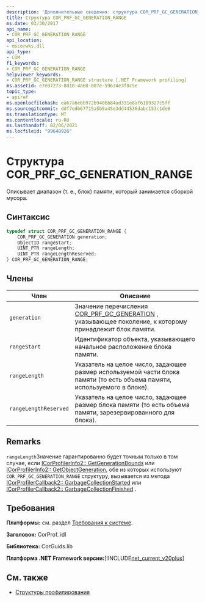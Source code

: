 ```yaml
---
description: 'Дополнительные сведения: структура COR_PRF_GC_GENERATION_RANGE'
title: Структура COR_PRF_GC_GENERATION_RANGE
ms.date: 03/30/2017
api_name:
- COR_PRF_GC_GENERATION_RANGE
api_location:
- mscorwks.dll
api_type:
- COM
f1_keywords:
- COR_PRF_GC_GENERATION_RANGE
helpviewer_keywords:
- COR_PRF_GC_GENERATION_RANGE structure [.NET Framework profiling]
ms.assetid: e7e07273-8d10-4a68-807e-59634e3f8c5e
topic_type:
- apiref
ms.openlocfilehash: ea67a6e6b972b9406b84ad331e8af6189327c5ff
ms.sourcegitcommit: ddf7edb67715a5b9a45e3dd44536dabc153c1de0
ms.translationtype: MT
ms.contentlocale: ru-RU
ms.lasthandoff: 02/06/2021
ms.locfileid: "99648926"
---
```

# <a name="cor_prf_gc_generation_range-structure"></a>Структура COR_PRF_GC_GENERATION_RANGE

Описывает диапазон (т. е., блок) памяти, который занимается сборкой мусора.  
  
## <a name="syntax"></a>Синтаксис  
  
```cpp  
typedef struct COR_PRF_GC_GENERATION_RANGE {  
    COR_PRF_GC_GENERATION generation;  
    ObjectID rangeStart;  
    UINT_PTR rangeLength;  
    UINT_PTR rangeLengthReserved;  
} COR_PRF_GC_GENERATION_RANGE;  
```  
  
## <a name="members"></a>Члены  
  
|Член|Описание|  
|------------|-----------------|  
|`generation`|Значение перечисления [COR_PRF_GC_GENERATION](cor-prf-gc-generation-enumeration.md) , указывающее поколение, к которому принадлежит блок памяти.|  
|`rangeStart`|Идентификатор объекта, указывающего начальное расположение блока памяти.|  
|`rangeLength`|Указатель на целое число, задающее размер используемой части блока памяти (то есть объема памяти, используемого в блоке).|  
|`rangeLengthReserved`|Указатель на целое число, задающее размер блока памяти (то есть объема памяти, зарезервированного для блока).|  
  
## <a name="remarks"></a>Remarks  

 `rangeLength`Значение гарантированно будет точным только в том случае, если [ICorProfilerInfo2:: GetGenerationBounds](icorprofilerinfo2-getgenerationbounds-method.md) или [ICorProfilerInfo2:: GetObjectGeneration](icorprofilerinfo2-getobjectgeneration-method.md), обе из которых используют `COR_PRF_GC_GENERATION_RANGE` структуру, вызывается из метода [ICorProfilerCallback2:: GarbageCollectionStarted](icorprofilercallback2-garbagecollectionstarted-method.md) или [ICorProfilerCallback2:: GarbageCollectionFinished](icorprofilercallback2-garbagecollectionfinished-method.md) .  
  
## <a name="requirements"></a>Требования  

 **Платформы:** см. раздел [Требования к системе](../../get-started/system-requirements.md).  
  
 **Заголовок:** CorProf. idl  
  
 **Библиотека:** CorGuids.lib  
  
 **Платформа .NET Framework версии:**[!INCLUDE[net_current_v20plus](../../../../includes/net-current-v20plus-md.md)]  
  
## <a name="see-also"></a>См. также

- [Структуры профилирования](profiling-structures.md)
